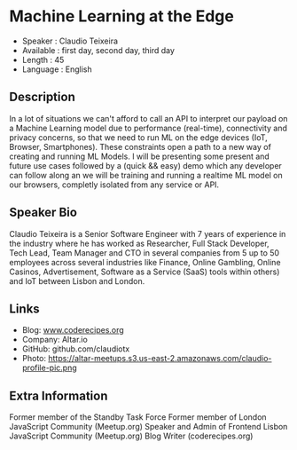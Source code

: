 # Machine Learning at the Edge

- Speaker : Claudio Teixeira
- Available : first day, second day, third day
- Length : 45
- Language : English

## Description

In a lot of situations we can't afford to call an API to interpret our payload on a Machine Learning model due to performance (real-time), connectivity and privacy concerns, so that we need to run ML on the edge devices (IoT, Browser, Smartphones). These constraints open a path to a new way of creating and running ML Models. I will be presenting some present and future use cases followed by a (quick && easy) demo which any developer can follow along an we will be training and running a realtime ML model on our browsers, completly isolated from any service or API.

## Speaker Bio

Claudio Teixeira is a Senior Software Engineer with 7 years of experience in the industry where he has worked as Researcher, Full Stack Developer, Tech Lead, Team Manager and CTO in several companies from 5 up to 50 employees across several industries like Finance, Online Gambling, Online Casinos, Advertisement, Software as a Service (SaaS) tools within others) and IoT between Lisbon and London.

## Links

- Blog: www.coderecipes.org
- Company: Altar.io
- GitHub: github.com/claudiotx
- Photo: https://altar-meetups.s3.us-east-2.amazonaws.com/claudio-profile-pic.png

## Extra Information

Former member of the Standby Task Force
Former member of London JavaScript Community (Meetup.org)
Speaker and Admin of Frontend Lisbon JavaScript Community (Meetup.org)
Blog Writer (coderecipes.org)
